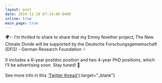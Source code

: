```yaml
---
layout: post
date: 2024-11-10 07:14:00-0400
inline: true
main_page: true
---
```


🌍✨ I’m thrilled to share to share that my Emmy Noether project, The New Climate Divide will be supported by the Deutsche Forschungsgemeinschaft (DFG) - German Research Foundation ✨
<br><br>
It includes a 6-year postdoc position and two 4-year PhD positions, which I’ll be advertising soon. Stay tuned! 👀
<br><br>
See more info in this ['Twitter thread'](https://x.com/eborbath/status/1855554697311981658){:target="\_blank"}
